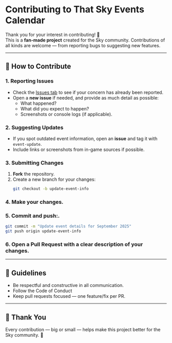 # Contributing to That Sky Events Calendar

Thank you for your interest in contributing! 🌟  
This is a **fan-made project** created for the Sky community. Contributions of all kinds are welcome — from reporting bugs to suggesting new features.

---

## 📝 How to Contribute

### 1. Reporting Issues
- Check the [Issues tab](../../issues) to see if your concern has already been reported.  
- Open a **new issue** if needed, and provide as much detail as possible:
  - What happened?
  - What did you expect to happen?
  - Screenshots or console logs (if applicable).  

### 2. Suggesting Updates
- If you spot outdated event information, open an **issue** and tag it with `event-update`.  
- Include links or screenshots from in-game sources if possible.  

### 3. Submitting Changes
1. **Fork** the repository.  
2. Create a new branch for your changes:  
   ```bash
   git checkout -b update-event-info
   ```
   
### 4. Make your changes.

### 5. Commit and push:.
  ```bash
  git commit -m "Update event details for September 2025"
  git push origin update-event-info
  ```

### 6. Open a Pull Request with a clear description of your changes.

---

## 📌 Guidelines
- Be respectful and constructive in all communication.
- Follow the Code of Conduct
- Keep pull requests focused — one feature/fix per PR.

---

## 🌈 Thank You
Every contribution — big or small — helps make this project better for the Sky community. 💫
